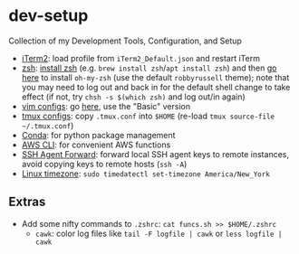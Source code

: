 # dev-setup
Collection of my Development Tools, Configuration, and Setup

- [iTerm2](https://www.iterm2.com/): load profile from `iTerm2_Default.json` and restart iTerm
- [zsh](https://ohmyz.sh/): [install zsh](https://github.com/ohmyzsh/ohmyzsh/wiki/Installing-ZSH) (e.g. `brew install zsh`/`apt install zsh`) and then [go here](https://ohmyz.sh/) to install `oh-my-zsh` (use the default `robbyrussell` theme); note that you may need to log out and back in for the default shell change to take effect (if not, try `chsh -s $(which zsh)` and log out/in again)
- [vim configs](https://github.com/amix/vimrc): go [here](https://github.com/amix/vimrc), use the "Basic" version
- [tmux configs](https://superuser.com/a/388243): copy `.tmux.conf` into `$HOME` (re-load `tmux source-file ~/.tmux.conf`)
- [Conda](https://www.anaconda.com/products/individual): for python package management
- [AWS CLI](https://docs.aws.amazon.com/cli/latest/userguide/install-cliv2.html): for convenient AWS functions
- [SSH Agent Forward](https://docs.github.com/en/free-pro-team@latest/developers/overview/using-ssh-agent-forwarding): forward local SSH agent keys to remote instances, avoid copying keys to remote hosts (`ssh -A`)
- [Linux timezone](https://linuxize.com/post/how-to-set-or-change-timezone-in-linux/): `sudo timedatectl set-timezone America/New_York`

## Extras
- Add some nifty commands to `.zshrc`: `cat funcs.sh >> $HOME/.zshrc`
  - `cawk`: color log files like `tail -F logfile | cawk` or `less logfile | cawk`
